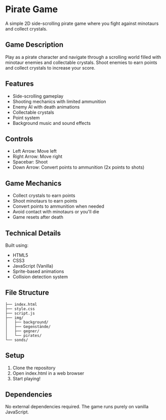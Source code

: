 # Pirate Game

A simple 2D side-scrolling pirate game where you fight against minotaurs and collect crystals.

## Game Description

Play as a pirate character and navigate through a scrolling world filled with minotaur enemies and collectable crystals. Shoot enemies to earn points and collect crystals to increase your score.

## Features

- Side-scrolling gameplay
- Shooting mechanics with limited ammunition
- Enemy AI with death animations
- Collectable crystals
- Point system
- Background music and sound effects

## Controls

- Left Arrow: Move left
- Right Arrow: Move right
- Spacebar: Shoot
- Down Arrow: Convert points to ammunition (2x points to shots)

## Game Mechanics

- Collect crystals to earn points
- Shoot minotaurs to earn points
- Convert points to ammunition when needed
- Avoid contact with minotaurs or you'll die
- Game resets after death

## Technical Details

Built using:
- HTML5
- CSS3
- JavaScript (Vanilla)
- Sprite-based animations
- Collision detection system

## File Structure

```
├── index.html
├── style.css
├── script.js
├── img/
│   ├── background/
│   ├── Gegenstände/
│   ├── gegner/
│   └── pirates/
└── sonds/
```

## Setup

1. Clone the repository
2. Open index.html in a web browser
3. Start playing!

## Dependencies

No external dependencies required. The game runs purely on vanilla JavaScript.